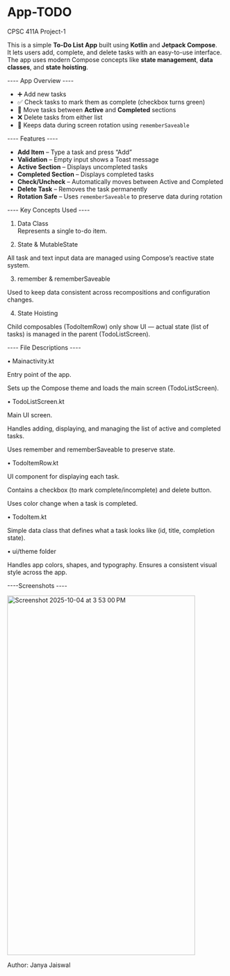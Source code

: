 # App-TODO
CPSC 411A Project-1

This is a simple **To-Do List App** built using **Kotlin** and **Jetpack Compose**.  
It lets users add, complete, and delete tasks with an easy-to-use interface.  
The app uses modern Compose concepts like **state management**, **data classes**, and **state hoisting**.

---- App Overview ----

- ➕ Add new tasks  
- ✅ Check tasks to mark them as complete (checkbox turns green)  
- 🔄 Move tasks between **Active** and **Completed** sections  
- ❌ Delete tasks from either list  
- 💾 Keeps data during screen rotation using `rememberSaveable`

---- Features ----

- **Add Item** – Type a task and press “Add”
- **Validation** – Empty input shows a Toast message
- **Active Section** – Displays uncompleted tasks
- **Completed Section** – Displays completed tasks
- **Check/Uncheck** – Automatically moves between Active and Completed
- **Delete Task** – Removes the task permanently
- **Rotation Safe** – Uses `rememberSaveable` to preserve data during rotation

---- Key Concepts Used ----

1. Data Class  
Represents a single to-do item.

2. State & MutableState

All task and text input data are managed using Compose’s reactive state system.

3. remember & rememberSaveable

Used to keep data consistent across recompositions and configuration changes.

4. State Hoisting

Child composables (TodoItemRow) only show UI —
actual state (list of tasks) is managed in the parent (TodoListScreen).

---- File Descriptions ----

•	Mainactivity.kt

Entry point of the app.

Sets up the Compose theme and loads the main screen (TodoListScreen).

•	TodoListScreen.kt

Main UI screen.

Handles adding, displaying, and managing the list of active and completed tasks.

Uses remember and rememberSaveable to preserve state.

•	TodoItemRow.kt

UI component for displaying each task.

Contains a checkbox (to mark complete/incomplete) and delete button.

Uses color change when a task is completed.

•	TodoItem.kt

Simple data class that defines what a task looks like (id, title, completion state).

•	ui/theme folder

Handles app colors, shapes, and typography.
Ensures a consistent visual style across the app.

----Screenshots ----

<img width="432" height="826" alt="Screenshot 2025-10-04 at 3 53 00 PM" src="https://github.com/user-attachments/assets/087c53b0-80b8-457c-b162-9bc503082e27" />

Author:
Janya Jaiswal

